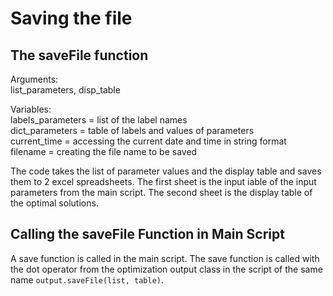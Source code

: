 # Saving the file

## The saveFile function 
Arguments: <br />
list_parameters, disp_table

Variables:<br />
labels_parameters = list of the label names <br />
dict_parameters = table of labels and values of parameters<br />
current_time = accessing the current date and time in string format<br />
filename = creating the file name to be saved


The code takes the list of parameter values and the display table and saves them to 2 excel spreadsheets. The first sheet
is the input iable of the input parameters from the main script. The second sheet is the display table of the optimal solutions.
     
## Calling the saveFile Function in Main Script
A save function is called in the main script. The save function is called with the dot operator from the optimization output class in the script of the same name `output.saveFile(list, table)`.
